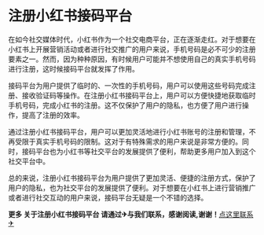 # 注册小红书接码平台

在如今社交媒体时代，小红书作为一个社交电商平台，正在逐渐走红。对于想要在小红书上开展营销活动或者进行社交推广的用户来说，手机号码是必不可少的注册要素之一。然而，因为种种原因，有时候用户可能并不想使用自己的真实手机号码进行注册，这时候接码平台就发挥了作用。

接码平台为用户提供了临时的、一次性的手机号码，用户可以使用这些号码完成注册、接收验证码等操作。在注册小红书接码平台上，用户可以方便快捷地获取临时手机号码，完成小红书的注册。这不仅保护了用户的隐私，也方便了用户进行操作，提高了注册的效率。

通过注册小红书接码平台，用户可以更加灵活地进行小红书账号的注册和管理，不再受限于真实手机号码的限制。这对于有特殊需求的用户来说是非常方便的。同时，接码平台也为小红书等社交平台的发展提供了便利，帮助更多用户加入到这个社交平台中。

总的来说，注册小红书接码平台为用户提供了更加灵活、便捷的注册方式，保护了用户的隐私，也为社交平台的发展提供了便利。对于想要在小红书上进行营销推广或者进行社交互动的用户来说，接码平台无疑是一个不错的选择。

**更多 关于注册小红书接码平台 请通过✈与我们联系，感谢阅读,谢谢！**[点这里联系✈](https://d.k02.cc)
